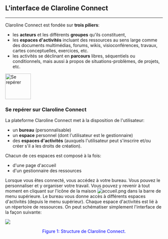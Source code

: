 ## L'interface de Claroline Connect

---
Claroline Connect est fondée sur **trois piliers**:<br/>
* les **acteurs** et les différents **groupes** qu'ils constituent,
* les **espaces d'activités** incluant des ressources au sens large comme des documents multimédias, forums, wikis, visioconférences, travaux, cartes conceptuelles, exercices, etc.
* les activités se déclinant en **parcours** libres, séquentiels ou conditionnels, mais aussi à propos de situations-problèmes, de projets, etc.
<img style="max-width: 100%" src="http://www.claroline.net/uploads/custom/images/1522.jpeg" style="text-align: center" alt="Se repérer" width="82" height="82">

### Se repérer sur Claroline Connect

La plateforme Claroline Connect met à la disposition de l'utilisateur:

* un **bureau** (personnalisable)
* un **espace** personnel (dont l'utilisateur est le gestionnaire)
* des **espaces d'activités** (auxquels l'utilisateur peut s'inscrire et/ou créer s'il a les droits de création).

Chacun de ces espaces est composé à la fois:

* d'une page d'accueil
* d'un gestionnaire des ressources

Lorsque vous êtes connecté, vous accédez à votre bureau. Vous pouvez le personnaliser et y organiser votre travail.
Vous pouvez y revenir à tout moment en cliquant sur l'icône de la maison ![accueil.png](http://www.claroline.net/uploads/custom/images/1753.png) dans la barre de menu supérieure.
Le bureau vous donne accès à différents espaces d'activités (depuis le menu supérieur). Chaque espace d'activités est lié à un répertoire de ressources.
On peut schématiser simplement l'interface de la façon suivante:


![](http://www.claroline.net/uploads/custom/images/1755.png)

<p style="text-align: center; color: blue"> Figure 1: Structure de Claroline Connect.</p>
